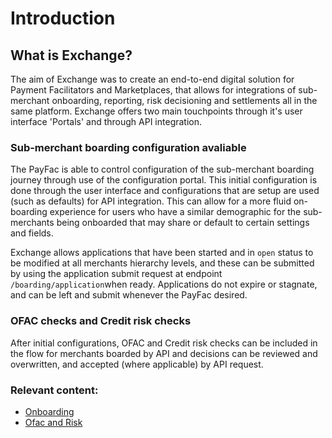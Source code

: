 # Introduction

## What is Exchange?

The aim of Exchange was to create an end-to-end digital solution for Payment Facilitators and Marketplaces, that allows for integrations of sub-merchant onboarding, reporting, risk decisioning and settlements all in the same platform. Exchange offers two main touchpoints through it's user interface 'Portals' and through API integration.

### Sub-merchant boarding configuration avaliable

The PayFac is able to control configuration of the sub-merchant boarding journey through use of the configuration portal. This initial configuration is done through the user interface  and configurations that are setup are used (such as defaults) for API integration. This can allow for a more fluid on-boarding experience for users who have a similar demographic for the sub-merchants being onboarded that may share or default to certain settings and fields.

Exchange allows applications that have been started and in `open` status to be modified at all merchants hierarchy levels, and these can be submitted by using the application submit request at endpoint `/boarding/application`when ready. Applications do not expire or stagnate, and can be left and submit whenever the PayFac desired.

### OFAC checks and Credit risk checks

After initial configurations, OFAC and Credit risk checks can be included in the flow for merchants boarded by API and decisions can be reviewed and overwritten, and accepted (where applicable) by API request. 

### Relevant content: 

- [Onboarding](?path=docs/getting-started/boarding.md)
- [Ofac and Risk](?path=docs/getting-started/risk.md)
